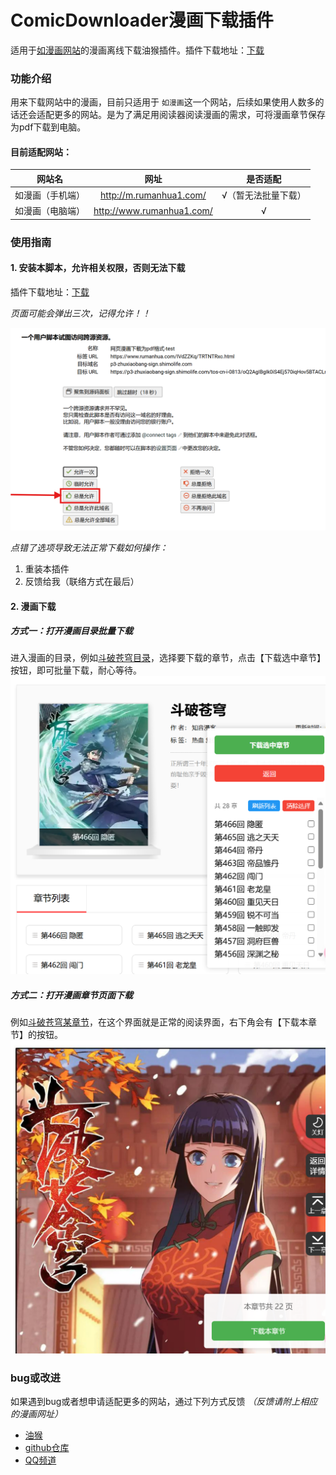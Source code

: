 # ComicDownloader漫画下载插件

适用于[如漫画网站](http://www.rumanhua1.com/)的漫画离线下载油猴插件。插件下载地址：[下载](https://greasyfork.org/zh-CN/scripts/517511-%E7%BD%91%E9%A1%B5%E6%BC%AB%E7%94%BB%E4%B8%8B%E8%BD%BD%E4%B8%BApdf%E6%A0%BC%E5%BC%8F)

### 功能介绍

用来下载网站中的漫画，目前只适用于 `如漫画`这一个网站，后续如果使用人数多的话还会适配更多的网站。是为了满足用阅读器阅读漫画的需求，可将漫画章节保存为pdf下载到电脑。

#### 目前适配网站：

|      网站名      |           网址            | 是否适配 |
| :--------------: | :-----------------------: | :------: |
| 如漫画（手机端） |  http://m.rumanhua1.com/  |    √（暂无法批量下载）     |
| 如漫画（电脑端） | http://www.rumanhua1.com/ |    √     |

### 使用指南

#### 1. 安装本脚本，允许相关权限，否则无法下载
插件下载地址：[下载](https://greasyfork.org/zh-CN/scripts/517511-%E7%BD%91%E9%A1%B5%E6%BC%AB%E7%94%BB%E4%B8%8B%E8%BD%BD%E4%B8%BApdf%E6%A0%BC%E5%BC%8F)

*页面可能会弹出三次，记得允许！！*

![同意权限](image/README/权限设置.png)

*点错了选项导致无法正常下载如何操作：*

1. 重装本插件
2. 反馈给我（联络方式在最后）

#### 2. 漫画下载
##### 方式一：打开漫画目录批量下载
进入漫画的目录，例如[斗破苍穹目录](https://www.rumanhua.com/IVXypXq/)，选择要下载的章节，点击【下载选中章节】按钮，即可批量下载，耐心等待。
![批量下载](image/README/使用示例1.png)

##### 方式二：打开漫画章节页面下载
例如[斗破苍穹某章节](https://www.rumanhua.com/IVXypXq/vvUCvMyF.html)，在这个界面就是正常的阅读界面，右下角会有【下载本章节】的按钮。
![单章节下载](image/README/使用示例2.png)

### bug或改进

如果遇到bug或者想申请适配更多的网站，通过下列方式反馈
*（反馈请附上相应的漫画网址）*

- [油猴](https://greasyfork.org/zh-CN/scripts/517511-%E7%BD%91%E9%A1%B5%E6%BC%AB%E7%94%BB%E4%B8%8B%E8%BD%BD%E4%B8%BApdf%E6%A0%BC%E5%BC%8F/feedback)
- [github仓库](https://github.com/duanmorningsir/ComicDownloader)
- [QQ频道](https://github.com/user-attachments/assets/e30d6270-8448-4c61-97f9-e3ff12b37cf2)
